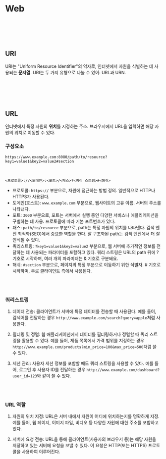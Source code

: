 # Web

<br/>
<br/>
<br/>
<br/>

## URI

URI는 "Uniform Resource Identifier"의 약자로, 인터넷에서 자원을 식별하는 데 사용되는 **문자열**. URI는 두 가지 유형으로 나눌 수 있어: URL과 URN.

<br/>
<br/>
<br/>
<br/>

## URL

인터넷에서 특정 자원의 **위치**를 지정하는 주소. 브라우저에서 URL을 입력하면 해당 자원의 위치로 이동할 수 있다.

### 구성요소

`https://www.example.com:8080/path/to/resource?key1=value1&key2=value2#section`

<br/>

`<프로토콜>://<도메인>:<포트>/<패스>?<쿼리 스트링>#<해쉬>`

-   프로토콜: `https://` 부분으로, 자원에 접근하는 방법 정의. 일반적으로 HTTP나 HTTPS가 사용된다.
-   도메인(호스트): `www.example.com` 부분으로, 웹사이트의 고유 이름. 서버의 주소를 나타낸다.
-   포트: `3000` 부분으로, 포트는 서버에서 실행 중인 다양한 서비스나 애플리케이션을 구별하는 데 사용. 프로토콜에 따라 기본 포트번호가 있다.
-   패스: `path/to/resource` 부분으로, path는 특정 자원의 위치를 나타낸다. 검색 엔진 최적화(SEO)에서 중요한 역할을 한다. 잘 구조화된 path는 검색 엔진에서 더 잘 인식될 수 있다.
-   쿼리스트링: `?key1=value1&key2=value2` 부분으로, 웹 서버에 추가적인 정보를 전달하는 데 사용되는 파라미터를 포함하고 있다. 쿼리 스트링은 URL의 path 뒤에 ? 기호로 시작하며, 여러 개의 파라미터는 & 기호로 구분돼요.
-   해쉬: `#section` 부분으로, 페이지의 특정 부분으로 이동하기 위한 식별자. # 기호로 시작하며, 주로 클라이언트 측에서 사용된다.

<br/>
<br/>

### 쿼리스트링

1. 데이터 전송: 클라이언트가 서버에 특정 데이터를 전송할 때 사용된다. 예를 들어, 검색어를 전달하는 경우 `http://www.example.com/search?query=apple`처럼 사용한다.

2. 필터링 및 정렬: 웹 애플리케이션에서 데이터를 필터링하거나 정렬할 때 쿼리 스트링을 활용할 수 있다. 예를 들어, 제품 목록에서 가격 범위를 지정하는 경우 `http://www.example.com/products?min_price=100&max_price=500`처럼 쓸 수 있다.

3. 세션 관리: 사용자 세션 정보를 포함할 때도 쿼리 스트링을 사용할 수 있다. 예를 들어, 로그인 후 사용자 ID를 전달하는 경우 `http://www.example.com/dashboard?user_id=123`와 같이 쓸 수 있다.

<br/>
<br/>

### URL 역할

1. 자원의 위치 지정: URL은 서버 내에서 자원이 어디에 위치하는지를 명확하게 지정. 예를 들어, 웹 페이지, 이미지 파일, 비디오 등 다양한 자원에 대한 주소를 포함하고 있다.

2. 서버에 요청 전송: URL을 통해 클라이언트(사용자의 브라우저 등)는 해당 자원을 저장하고 있는 서버에 요청을 보낼 수 있다. 이 요청은 HTTP(또는 HTTPS) 프로토콜을 사용하여 이루어진다.

<br/>
<br/>
<br/>
<br/>
